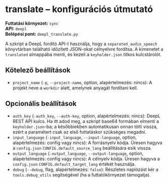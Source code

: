# translate – konfigurációs útmutató

**Futtatási környezet:** `sync`  
**API:** `deepl`  
**Belépési pont:** `deepl_translate.py`

A szkript a DeepL fordító API-t használja, hogy a `separated_audio_speech` könyvtárban található időzített JSON-okat célnyelvre fordítsa. A kimenetet a `translated` almappába menti, és kezeli a `keyholder.json` titkos kulcstárolót.

## Kötelező beállítások
- `project_name` (`-p`, `--project-name`, option, alapértelmezés: nincs): A projekt neve a `workdir` alatt, amelynek anyagát fordítani kell.

## Opcionális beállítások
- `auth_key` (`-auth_key`, `--auth-key`, option, alapértelmezés: nincs): DeepL REST API kulcs. Ha itt adod meg, a szkript base64 formában elmenti a `keyholder.json`-ba; a későbbiekben automatikusan onnan tölti vissza, ezért a paramétert csak az első futtatáskor szükséges megadni.
- `input_language` (`-input_language`, `--input-language`, option, alapértelmezés: config vagy nincs): A forrásnyelv kódja. Üresen hagyva a `config.json` `CONFIG.default_source_lang` beállítására esik vissza.
- `output_language` (`-output_language`, `--output-language`, option, alapértelmezés: config vagy nincs): A célnyelv kódja. Üresen hagyva a `config.json` `CONFIG.default_target_lang` értékét használja.
- `debug` (`--debug`, flag, alapértelmezés: `false`): Részletes naplózást kér a `tools.debug_utils` segítségével (ha a futtatókörnyezet támogatja).
